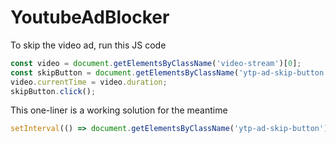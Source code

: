 # YoutubeAdBlocker

To skip the video ad, run this JS code

```js
const video = document.getElementsByClassName('video-stream')[0];
const skipButton = document.getElementsByClassName('ytp-ad-skip-button')[0];
video.currentTime = video.duration;
skipButton.click();
```

This one-liner is a working solution for the meantime

```js
setInterval(() => document.getElementsByClassName('ytp-ad-skip-button')[0].click(), 100);
```
